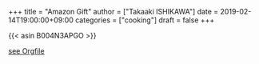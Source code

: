 +++
title = "Amazon Gift"
author = ["Takaaki ISHIKAWA"]
date = 2019-02-14T19:00:00+09:00
categories = ["cooking"]
draft = false
+++

{{< asin B004N3APGO >}}

[see Orgfile](https://github.com/takaxp/blog/blame/master/entries/archive.org#L1779)
